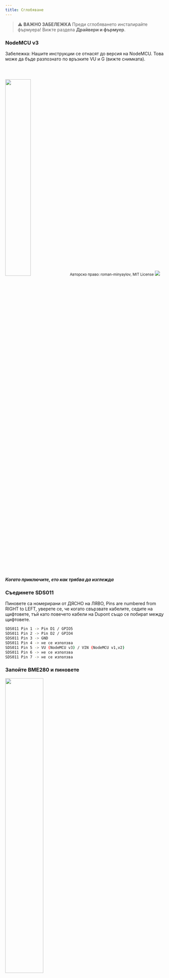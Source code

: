 ```yaml
---
title: Сглобяване
---
```


> ⚠️ **ВАЖНО ЗАБЕЛЕЖКА**
Преди сглобяването инсталирайте фърмуера!
Вижте раздела __Драйвери и фърмуер__.

### NodeMCU v3
Забележка: Нашите инструкции се отнасят до версия на NodeMCU. Това може да бъде разпознато по връзките VU и G (вижте снимката). 

<img src="../docs/airrohr-wiring-sds011-bme280.jpg" style="width:40%; margin-top: 3em" loading="lazy"/>
<small>Авторско право: roman-minyaylov, MIT License</small>


<img src="../docs/nodemcu-v3-bme280.jpeg" style="margin-top: 1em" loading="lazy"/>

##### Когато приключите, ето как трябва да изглежда


### Съединете SDS011
Пиновете са номерирани от ДЯСНО на ЛЯВО, Pins are numbered from RIGHT to LEFT, уверете се, че когато свързвате кабелите, седите на щифтовете, тъй като повечето кабели на Dupont също се побират между щифтовете.
```bash
SDS011 Pin 1 -> Pin D1 / GPIO5
SDS011 Pin 2 -> Pin D2 / GPIO4
SDS011 Pin 3 -> GND
SDS011 Pin 4 -> не се използва
SDS011 Pin 5 -> VU (NodeMCU v3) / VIN (NodeMCU v1,v2)
SDS011 Pin 6 -> не се използва
SDS011 Pin 7 -> не се използва
```

### Запойте BME280 и пиновете
<img src="../docs/solder-a-bme-280.jpeg" style="width:49%; padding-right: 0.5em" class="items-center" loading="lazy"/>
<img src="../docs/solder-bme-280.jpeg" style="width:49%;" loading="lazy"/>

Свържете заглавката на пиновете с платката BME280. Запойте я от задната страна. Разстоянията между щифтовете са много малки, така че бъдете търпеливи и внимателни.  

Трикът е да поставите върха на поялника на щифта, да го загреете малко и след това леко да нанесете спойка.  



### Съединяване на BME280
Пиновете са номерирани от ЛЯВО на ДЯСНО.
```bash
VIN -> Pin 3V3 (3.3V)
GND->  GND/G
SDA -> PIN D3
SCL -> Pin D4
```

### Свържете всичко заедно

 ##### Свържете NodeMCU и SDS011 заедно
<img src="../docs/tie-air-quality-sensor-together.jpeg" loading="lazy"/>
Използвайте кабелна връзка, за да свържете NodeMCU (ESP8266) и сензора SDS011 така, че  Wifi антената да бъде отдалечната страна на сензора.

 ##### Свържете гъвкавата тръба
 <img src="../docs/sds011-with-tube.jpeg" style="width:49%; padding-right: 0.5em" loading="lazy"/>
 <img src="../docs/bme280-tied-to-tube.jpeg" style="width:49%;" loading="lazy"/>
 
* Свържете гъвкавата тръба към сензора SDS011
* Използвайте друга кабелна връзка, за да прикрепите датчика за температура BME280 към тръбата
* Прекарайте USB кабела през тръбата. Монтирайте SDS011 с NodeMCU, обърнат към върха, а вентилаторът - към дъното

 
 ##### Натикайте сензорите в тръбата
* Натиснете частите в тръбата, така че опрат вътре
* USB кабела, гъвкава тръбичка и BME280 трябва да излезнат от края на тръбата
* Натиснете другата тръба върху първата.

<img src="../docs/sds011-jammed-into-tube.jpeg" loading="lazy"/>

 ##### Завършване
* Поставете температурния сензор върху гъвкавата тръба, така че да е на ръба на тръбата.
* Отрежете гъвкавата тръбичка в края на тръбата
* По желание: можете да покриете отворените краища на тръбата с фина мрежа. Така въздухът може да циркулира, но насекомите остават навън
 
<img src="../docs/position-bme280.jpeg" loading="lazy"/>
